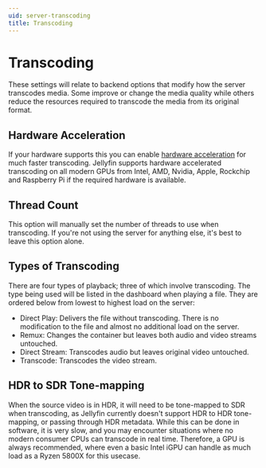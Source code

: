 ```yaml
---
uid: server-transcoding
title: Transcoding
---
```


# Transcoding

These settings will relate to backend options that modify how the server transcodes media. Some improve or change the media quality while others reduce the resources required to transcode the media from its original format.

## Hardware Acceleration

If your hardware supports this you can enable [hardware acceleration](/docs/general/administration/hardware-acceleration) for much faster transcoding. Jellyfin
supports hardware accelerated transcoding on all modern GPUs from Intel, AMD, Nvidia, Apple, Rockchip and Raspberry Pi
if the required hardware is available.

## Thread Count

This option will manually set the number of threads to use when transcoding. If you're not using the server for anything else, it's best to leave this option alone.

## Types of Transcoding

There are four types of playback; three of which involve transcoding. The type being used will be listed in the dashboard when playing a file. They are ordered below from lowest to highest load on the server:

- Direct Play: Delivers the file without transcoding. There is no modification to the file and almost no additional load on the server.
- Remux: Changes the container but leaves both audio and video streams untouched.
- Direct Stream: Transcodes audio but leaves original video untouched.
- Transcode: Transcodes the video stream.

## HDR to SDR Tone-mapping

When the source video is in HDR, it will need to be tone-mapped to SDR when transcoding, as Jellyfin currently
doesn't support HDR to HDR tone-mapping, or passing through HDR metadata. While this can be done in software, it is
very slow, and you may encounter situations where no modern consumer CPUs can transcode in real time. Therefore, a GPU
is always recommended, where even a basic Intel iGPU can handle as much load as a Ryzen 5800X for this usecase.
